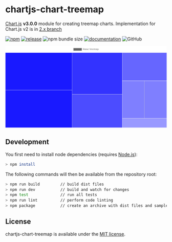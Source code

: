 # chartjs-chart-treemap

[Chart.js](https://www.chartjs.org/) **v3.0.0** module for creating treemap charts. Implementation for Chart.js v2 is in [2.x branch](https://github.com/kurkle/chartjs-chart-treemap/tree/2.x)

[![npm](https://img.shields.io/npm/v/chartjs-chart-treemap.svg)](https://www.npmjs.com/package/chartjs-chart-treemap)
[![release](https://img.shields.io/github/release/kurkle/chartjs-chart-treemap.svg?style=flat-square)](https://github.com/kurkle/chartjs-chart-treemap/releases/latest)
![npm bundle size](https://img.shields.io/bundlephobia/min/chartjs-chart-treemap.svg)
[![documentation](https://img.shields.io/static/v1?message=Documentation&color=informational)](https://chartjs-chart-treemap.pages.dev)
![GitHub](https://img.shields.io/github/license/kurkle/chartjs-chart-treemap.svg)

![TreeMap Example Image](treemap.png)

## Development

You first need to install node dependencies  (requires [Node.js](https://nodejs.org/)):

```bash
> npm install
```

The following commands will then be available from the repository root:

```bash
> npm run build         // build dist files
> npm run dev           // build and watch for changes
> npm test              // run all tests
> npm run lint          // perform code linting
> npm package           // create an archive with dist files and samples
```

## License

chartjs-chart-treemap is available under the [MIT license](https://opensource.org/licenses/MIT).
